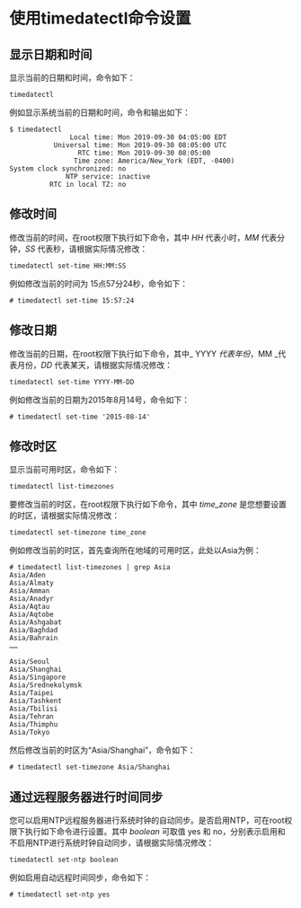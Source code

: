 # 使用timedatectl命令设置<a name="ZH-CN_TOPIC_0182317137"></a>

## 显示日期和时间<a name="zh-cn_topic_0151920969_sc056744ea86c4289b1764936ba4b753e"></a>

显示当前的日期和时间，命令如下：

```
timedatectl
```

例如显示系统当前的日期和时间，命令和输出如下：

```
$ timedatectl
               Local time: Mon 2019-09-30 04:05:00 EDT
           Universal time: Mon 2019-09-30 08:05:00 UTC
                 RTC time: Mon 2019-09-30 08:05:00
                Time zone: America/New_York (EDT, -0400)
System clock synchronized: no
              NTP service: inactive
          RTC in local TZ: no
```

## 修改时间<a name="zh-cn_topic_0151920969_se54af369f529405695dc242e60511f46"></a>

修改当前的时间，在root权限下执行如下命令，其中  _HH_  代表小时，_MM_  代表分钟，_SS_  代表秒，请根据实际情况修改：

```
timedatectl set-time HH:MM:SS
```

例如修改当前的时间为 15点57分24秒，命令如下：

```
# timedatectl set-time 15:57:24
```

## 修改日期<a name="zh-cn_topic_0151920969_s90de08d7175c48ae8aac6a36c686cef0"></a>

修改当前的日期，在root权限下执行如下命令，其中_ YYYY _代表年份_，MM _代表月份，_DD_  代表某天，请根据实际情况修改：

```
timedatectl set-time YYYY-MM-DD
```

例如修改当前的日期为2015年8月14号，命令如下：

```
# timedatectl set-time '2015-08-14'
```

## 修改时区<a name="zh-cn_topic_0151920969_s4155dba8786c41c3bc49fef330d721d2"></a>

显示当前可用时区，命令如下：

```
timedatectl list-timezones
```

要修改当前的时区，在root权限下执行如下命令，其中  _time\_zone_  是您想要设置的时区，请根据实际情况修改：

```
timedatectl set-timezone time_zone
```

例如修改当前的时区，首先查询所在地域的可用时区，此处以Asia为例：

```
# timedatectl list-timezones | grep Asia
Asia/Aden
Asia/Almaty
Asia/Amman
Asia/Anadyr
Asia/Aqtau
Asia/Aqtobe
Asia/Ashgabat
Asia/Baghdad
Asia/Bahrain
……

Asia/Seoul
Asia/Shanghai
Asia/Singapore
Asia/Srednekolymsk
Asia/Taipei
Asia/Tashkent
Asia/Tbilisi
Asia/Tehran
Asia/Thimphu
Asia/Tokyo
```

然后修改当前的时区为“Asia/Shanghai”，命令如下：

```
# timedatectl set-timezone Asia/Shanghai
```

## 通过远程服务器进行时间同步<a name="zh-cn_topic_0151920969_s0590ae6580cd4f2a82752ffae061d5c0"></a>

您可以启用NTP远程服务器进行系统时钟的自动同步。是否启用NTP，可在root权限下执行如下命令进行设置。其中  _boolean_  可取值 yes 和 no，分别表示启用和不启用NTP进行系统时钟自动同步，请根据实际情况修改：

```
timedatectl set-ntp boolean
```

例如启用自动远程时间同步，命令如下：

```
# timedatectl set-ntp yes
```

